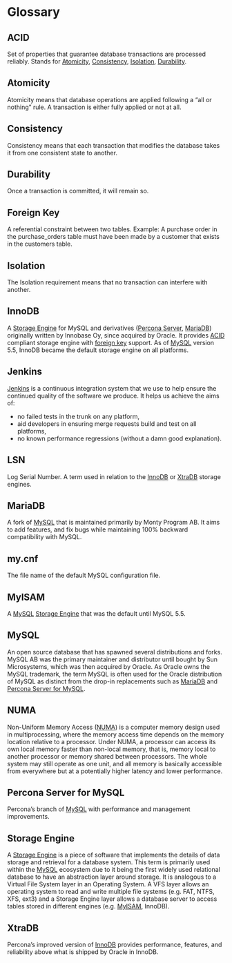 # Glossary

## ACID

Set of properties that guarantee database transactions are processed reliably. Stands for [Atomicity](#term-Atomicity), [Consistency](#term-Consistency), [Isolation](#term-Isolation), [Durability](#term-Durability).

## Atomicity

Atomicity means that database operations are applied following a “all or nothing” rule. A transaction is either fully applied or not at all.

## Consistency

Consistency means that each transaction that modifies the database takes it from one consistent state to another.

## Durability

Once a transaction is committed, it will remain so.

## Foreign Key

A referential constraint between two tables. Example: A purchase order in the purchase\_orders table must have been made by a customer that exists in the customers table.

## Isolation

The Isolation requirement means that no transaction can interfere with another.

## InnoDB

A [Storage Engine](#term-Storage-Engine) for MySQL and derivatives ([Percona Server](#term-Percona-Server), [MariaDB](#term-MariaDB)) originally written by Innobase Oy, since acquired by Oracle. It provides [ACID](#term-ACID) compliant storage engine with [foreign key](#term-Foreign-Key) support. As of [MySQL](#term-MySQL) version 5.5, InnoDB became the default storage engine on all platforms.

## Jenkins

[Jenkins](http://www.jenkins-ci.org) is a continuous integration system that we use to help ensure the continued quality of the software we produce. It helps us achieve the aims of:

*   no failed tests in the trunk on any platform,   
*   aid developers in ensuring merge requests build and test on all platforms,   
*   no known performance regressions (without a damn good explanation).

## LSN

Log Serial Number. A term used in relation to the [InnoDB](#term-InnoDB) or [XtraDB](#term-XtraDB) storage engines.

## MariaDB

A fork of [MySQL](#term-MySQL) that is maintained primarily by Monty Program AB. It aims to add features, and fix bugs while maintaining 100% backward compatibility with MySQL.

## my.cnf

The file name of the default MySQL configuration file.

## MyISAM

A [MySQL](#term-MySQL) [Storage Engine](#term-Storage-Engine) that was the default until MySQL 5.5.

## MySQL

An open source database that has spawned several distributions and forks. MySQL AB was the primary maintainer and distributor until bought by Sun Microsystems, which was then acquired by Oracle. As Oracle owns the MySQL trademark, the term MySQL is often used for the Oracle distribution of MySQL as distinct from the drop-in replacements such as [MariaDB](#term-MariaDB) and [Percona Server for MySQL](#term-Percona-Server).

## NUMA

Non-Uniform Memory Access ([NUMA](http://en.wikipedia.org/wiki/Non-Uniform_Memory_Access)) is a computer memory design used in multiprocessing, where the memory access time depends on the memory location relative to a processor. Under NUMA, a processor can access its own local memory faster than non-local memory, that is, memory local to another processor or memory shared between processors. The whole system may still operate as one unit, and all memory is basically accessible from everywhere but at a potentially higher latency and lower performance.

## Percona Server for MySQL

Percona’s branch of [MySQL](#MySQL) with performance and management improvements.


## Storage Engine

A [Storage Engine](#term-Storage-Engine) is a piece of software that implements the details of data storage and retrieval for a database system. This term is primarily used within the [MySQL](#term-MySQL) ecosystem due to it being the first widely used relational database to have an abstraction layer around storage. It is analogous to a Virtual File System layer in an Operating System. A VFS layer allows an operating system to read and write multiple file systems (e.g. FAT, NTFS, XFS, ext3) and a Storage Engine layer allows a database server to access tables stored in different engines (e.g. [MyISAM](#term-MyISAM), InnoDB).

## XtraDB

Percona’s improved version of [InnoDB](#term-InnoDB) provides performance, features, and reliability above what is shipped by Oracle in InnoDB.

